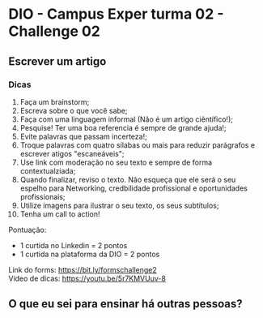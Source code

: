 # DIO - Campus Exper turma 02 - Challenge 02

## Escrever um artigo

### Dicas
1) Faça um brainstorm;
2) Escreva sobre o que você sabe;
3) Faça com uma linguagem informal (Não é um artigo ciêntífico!);
4) Pesquise! Ter uma boa referencia é sempre de grande ajuda!;
5) Evite palavras que passam incerteza!;
6) Troque palavras com quatro sílabas ou mais para reduzir parágrafos e escrever atigos "escaneáveis";
7) Use link com moderação no seu texto e sempre de forma contextualziada;
8) Quando finalizar, reviso o texto. Não esqueça que ele será o seu espelho para Networking, credbilidade profissional e oportunidades profissionais;
9) Utilize imagens para ilustrar o seu texto, os seus subtítulos;
10) Tenha um call to action!

Pontuação:
- 1 curtida no Linkedin = 2 pontos
- 1 curtida na plataforma da DIO = 2 pontos

Link do forms: https://bit.ly/formschallenge2 \
Vídeo de dicas: https://youtu.be/5r7KMVUuv-8



## O que eu sei para ensinar há outras pessoas?

